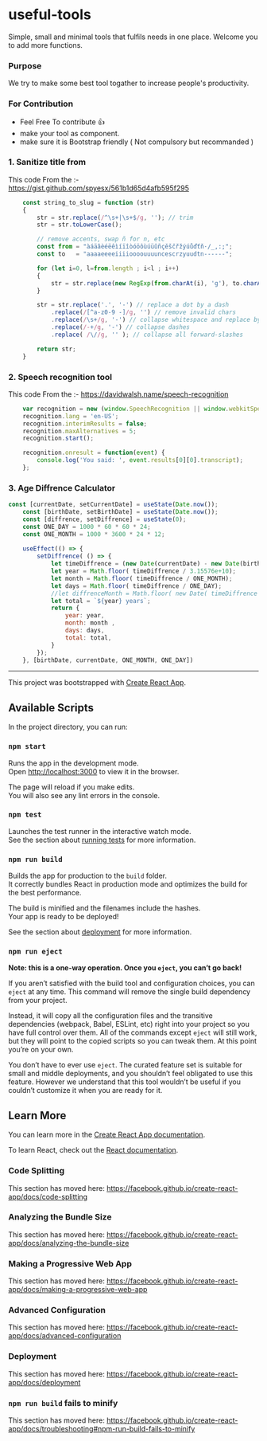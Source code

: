 # useful-tools
Simple, small and minimal tools that fulfils needs in one place. Welcome you to add more functions.

### Purpose
We try to make some best tool togather to increase people's productivity.

### For Contribution
- Feel Free To contribute :+1:
- make your tool as component.
- make sure it is Bootstrap friendly ( Not compulsory but recommanded )

### 1. Sanitize title from 

This code From the :- https://gist.github.com/spyesx/561b1d65d4afb595f295

```javascript
    const string_to_slug = function (str)
    {
        str = str.replace(/^\s+|\s+$/g, ''); // trim
        str = str.toLowerCase();

        // remove accents, swap ñ for n, etc
        const from = "àáäâèéëêìíïîòóöôùúüûñçěščřžýúůďťň·/_,:;";
        const to   = "aaaaeeeeiiiioooouuuuncescrzyuudtn------";

        for (let i=0, l=from.length ; i<l ; i++)
        {
            str = str.replace(new RegExp(from.charAt(i), 'g'), to.charAt(i));
        }

        str = str.replace('.', '-') // replace a dot by a dash 
            .replace(/[^a-z0-9 -]/g, '') // remove invalid chars
            .replace(/\s+/g, '-') // collapse whitespace and replace by a dash
            .replace(/-+/g, '-') // collapse dashes
            .replace( /\//g, '' ); // collapse all forward-slashes

        return str;
    }

```

### 2. Speech recognition tool

This code From the :- https://davidwalsh.name/speech-recognition

```javascript
    var recognition = new (window.SpeechRecognition || window.webkitSpeechRecognition || window.mozSpeechRecognition || window.msSpeechRecognition)();
    recognition.lang = 'en-US';
    recognition.interimResults = false;
    recognition.maxAlternatives = 5;
    recognition.start();

    recognition.onresult = function(event) {
        console.log('You said: ', event.results[0][0].transcript);
    };
```

### 3. Age Diffrence Calculator

```javascript
const [currentDate, setCurrentDate] = useState(Date.now());
    const [birthDate, setBirthDate] = useState(Date.now());
    const [diffrence, setDiffrence] = useState(0);
    const ONE_DAY = 1000 * 60 * 60 * 24;
    const ONE_MONTH = 1000 * 3600 * 24 * 12;
    
    useEffect(() => {
        setDiffrence( () => {
            let timeDiffrence = (new Date(currentDate) - new Date(birthDate).getTime());
            let year = Math.floor( timeDiffrence / 3.15576e+10);
            let month = Math.floor( timeDiffrence / ONE_MONTH);
            let days = Math.floor( timeDiffrence / ONE_DAY);
            //let diffrenceMonth = Math.floor( new Date( timeDiffrence ).getMonth() )
            let total = `${year} years`; 
            return { 
                year: year, 
                month: month , 
                days: days,
                total: total,
            }
        });
    }, [birthDate, currentDate, ONE_MONTH, ONE_DAY])
```


---
This project was bootstrapped with [Create React App](https://github.com/facebook/create-react-app).

## Available Scripts

In the project directory, you can run:

### `npm start`

Runs the app in the development mode.<br />
Open [http://localhost:3000](http://localhost:3000) to view it in the browser.

The page will reload if you make edits.<br />
You will also see any lint errors in the console.

### `npm test`

Launches the test runner in the interactive watch mode.<br />
See the section about [running tests](https://facebook.github.io/create-react-app/docs/running-tests) for more information.

### `npm run build`

Builds the app for production to the `build` folder.<br />
It correctly bundles React in production mode and optimizes the build for the best performance.

The build is minified and the filenames include the hashes.<br />
Your app is ready to be deployed!

See the section about [deployment](https://facebook.github.io/create-react-app/docs/deployment) for more information.

### `npm run eject`

**Note: this is a one-way operation. Once you `eject`, you can’t go back!**

If you aren’t satisfied with the build tool and configuration choices, you can `eject` at any time. This command will remove the single build dependency from your project.

Instead, it will copy all the configuration files and the transitive dependencies (webpack, Babel, ESLint, etc) right into your project so you have full control over them. All of the commands except `eject` will still work, but they will point to the copied scripts so you can tweak them. At this point you’re on your own.

You don’t have to ever use `eject`. The curated feature set is suitable for small and middle deployments, and you shouldn’t feel obligated to use this feature. However we understand that this tool wouldn’t be useful if you couldn’t customize it when you are ready for it.

## Learn More

You can learn more in the [Create React App documentation](https://facebook.github.io/create-react-app/docs/getting-started).

To learn React, check out the [React documentation](https://reactjs.org/).

### Code Splitting

This section has moved here: https://facebook.github.io/create-react-app/docs/code-splitting

### Analyzing the Bundle Size

This section has moved here: https://facebook.github.io/create-react-app/docs/analyzing-the-bundle-size

### Making a Progressive Web App

This section has moved here: https://facebook.github.io/create-react-app/docs/making-a-progressive-web-app

### Advanced Configuration

This section has moved here: https://facebook.github.io/create-react-app/docs/advanced-configuration

### Deployment

This section has moved here: https://facebook.github.io/create-react-app/docs/deployment

### `npm run build` fails to minify

This section has moved here: https://facebook.github.io/create-react-app/docs/troubleshooting#npm-run-build-fails-to-minify
